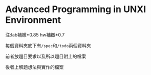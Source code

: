 # Advanced Programming in UNXI Environment

注:lab補繳\*0.85 hw補繳\*0.7

每個資料夾底下有`/spec`和`/todo`兩個資料夾

前者放題目要求以及所以題目附上的檔案

後者上解題想法與實作的檔案